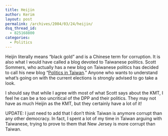```yaml
---
title: Heijin
author: Kerim
layout: post
permalink: /archives/2004/03/24/heijin/
dsq_thread_id:
  - 825168800
categories:
  - Politics
---
```

Heijin literally means &#8220;black gold&#8221; and is a Chinese term for corruption. It is also what I would have called a blog devoted to Taiwanese politics. Scott Sommers, who actually has a new blog on Taiwanese politics has decided to call his new blog &#8220;<a href="http://scottsommers.blogs.com/taiwanpolitics/" onclick="_gaq.push(['_trackEvent', 'outbound-article', 'http://scottsommers.blogs.com/taiwanpolitics/', 'Politics in Taiwan']);" >Politics in Taiwan</a>.&#8221; Anyone who wants to understand what&#8217;s going on with the current elections is strongly advised to go take a look.

I should say that while I agree with most of what Scott says about the KMT, I feel he can be a too uncritical of the DPP and their politics. They may not have as much Heijin as the KMT, but they certainly have a lot of it!

UPDATE: I just need to add that I don&#8217;t think Taiwan is anymore corrupt than any other democracy. In fact, I spent a lot of my time in Taiwan arguing with Taiwanese, trying to prove to them that New Jersey is more corrupt than Taiwan.


